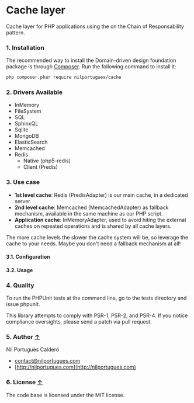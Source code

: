 # Cache layer
Cache layer for PHP applications using the on the Chain of Responsability pattern.

### 1. Installation

The recommended way to install the Domain-driven design foundation package is through [Composer](http://getcomposer.org). Run the following command to install it:

```sh
php composer.phar require nilportugues/cache
```

### 2. Drivers Available
- InMemory
- FileSystem
- SQL
- SphinxQL
- Sqlite
- MongoDB
- ElasticSearch
- Memcached
- Redis
  - Native (php5-redis)
  - Client (Predis)

### 3. Use case

- **1st level cache**: Redis (PredisAdapter) is our main cache, in a dedicated server.
- **2nd level cache**: Memcached (MemcachedAdapter) as fallback mechanism, available in the same machine as our PHP script.
- **Application cache**: InMemoryAdapter, used to avoid hiting the external caches on repeated operations and is shared by all cache layers.

The more cache levels the slower the cache system will be, so leverage the cache to your needs. Maybe you don't need a fallback mechanism at all!

#### 3.1. Configuration 

#### 3.2. Usage


### 4. Quality

To run the PHPUnit tests at the command line, go to the tests directory and issue phpunit.

This library attempts to comply with PSR-1, PSR-2, and PSR-4. If you notice compliance oversights, please send a patch via pull request.

### 5. Author [↑](#index_block)
Nil Portugués Calderó

 - <contact@nilportugues.com>
 - [http://nilportugues.com](http://nilportugues.com)

### 6. License [↑](#index_block)
The code base is licensed under the MIT license.

